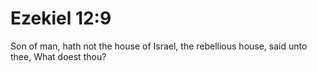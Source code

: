 # Ezekiel 12:9

Son of man, hath not the house of Israel, the rebellious house, said unto thee, What doest thou?